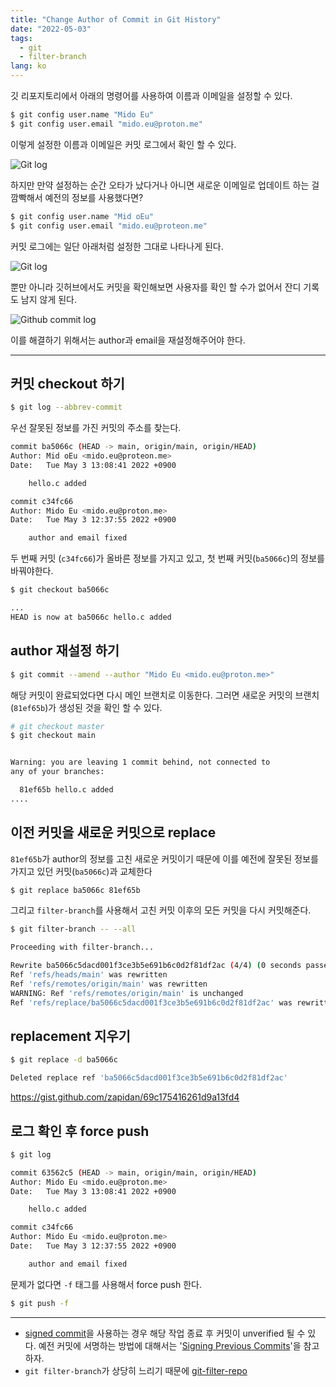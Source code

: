 ```yaml
---
title: "Change Author of Commit in Git History"
date: "2022-05-03"
tags: 
  - git
  - filter-branch
lang: ko
---
```


깃 리포지토리에서 아래의 명령어를 사용하여 이름과 이메일을 설정할 수 있다.
```sh
$ git config user.name "Mido Eu"
$ git config user.email "mido.eu@proton.me"
```

이렇게 설정한 이름과 이메일은 커밋 로그에서 확인 할 수 있다.

![Git log](/images/posts/20220503-git-filter-repo1.png)

하지만 만약 설정하는 순간 오타가 났다거나 아니면 새로운 이메일로 업데이트 하는 걸 깜빡해서 예전의 정보를 사용했다면? 
```sh
$ git config user.name "Mid oEu"
$ git config user.email "mido.eu@proteon.me"
```

커밋 로그에는 일단 아래처럼 설정한 그대로 나타나게 된다.

![Git log](/images/posts/20220503-git-filter-repo2.png)

뿐만 아니라 깃허브에서도 커밋을 확인해보면 사용자를 확인 할 수가 없어서 잔디 기록도 남지 않게 된다.

![Github commit log](/images/posts/20220503-git-filter-repo3.png)

이를 해결하기 위해서는 author과 email을 재설정해주어야 한다.

---

## 커밋 checkout 하기


```sh
$ git log --abbrev-commit
```

우선 잘못된 정보를 가진 커밋의 주소를 찾는다.

```sh
commit ba5066c (HEAD -> main, origin/main, origin/HEAD)
Author: Mid oEu <mido.eu@proteon.me>
Date:   Tue May 3 13:08:41 2022 +0900

    hello.c added

commit c34fc66
Author: Mido Eu <mido.eu@proton.me>
Date:   Tue May 3 12:37:55 2022 +0900

    author and email fixed
```

두 번째 커밋 (`c34fc66`)가 올바른 정보를 가지고 있고, 첫 번째 커밋(`ba5066c`)의 정보를 바꿔야한다.

```sh
$ git checkout ba5066c

...
HEAD is now at ba5066c hello.c added
```

## author 재설정 하기

```sh
$ git commit --amend --author "Mido Eu <mido.eu@proton.me>"
```

해당 커밋이 완료되었다면 다시 메인 브랜치로 이동한다. 그러면 새로운 커밋의 브랜치(`81ef65b`)가 생성된 것을 확인 할 수 있다.

```sh
# git checkout master
$ git checkout main


Warning: you are leaving 1 commit behind, not connected to
any of your branches:

  81ef65b hello.c added
....
```

## 이전 커밋을 새로운 커밋으로 replace

`81ef65b`가 author의 정보를 고친 새로운 커밋이기 때문에 이를 예전에 잘못된 정보를 가지고 있던 커밋(`ba5066c`)과 교체한다

```sh
$ git replace ba5066c 81ef65b
```

그리고 `filter-branch`를 사용해서 고친 커밋 이후의 모든 커밋을 다시 커밋해준다.

```sh
$ git filter-branch -- --all

Proceeding with filter-branch...

Rewrite ba5066c5dacd001f3ce3b5e691b6c0d2f81df2ac (4/4) (0 seconds passed, remaining 0 predicted)    
Ref 'refs/heads/main' was rewritten
Ref 'refs/remotes/origin/main' was rewritten
WARNING: Ref 'refs/remotes/origin/main' is unchanged
Ref 'refs/replace/ba5066c5dacd001f3ce3b5e691b6c0d2f81df2ac' was rewritten
```

## replacement 지우기

```sh
$ git replace -d ba5066c

Deleted replace ref 'ba5066c5dacd001f3ce3b5e691b6c0d2f81df2ac'
```

https://gist.github.com/zapidan/69c175416261d9a13fd4


## 로그 확인 후 force push

```sh
$ git log

commit 63562c5 (HEAD -> main, origin/main, origin/HEAD)
Author: Mido Eu <mido.eu@proton.me>
Date:   Tue May 3 13:08:41 2022 +0900

    hello.c added

commit c34fc66
Author: Mido Eu <mido.eu@proton.me>
Date:   Tue May 3 12:37:55 2022 +0900

    author and email fixed
```

문제가 없다면 `-f` 태그를 사용해서 force push 한다.

```sh
$ git push -f
```

---

- [signed commit](/ko-signing-commits/)을 사용하는 경우 해당 작업 종료 후 커밋이 unverified 될 수 있다. 예전 커밋에 서명하는 방법에 대해서는 '[Signing Previous Commits](https://medium.com/@midotype/signing-previous-commits-787a077bdb62)'을 참고하자.
- `git filter-branch`가 상당히 느리기 때문에 [git-filter-repo](../ko/git-filter-repo/)